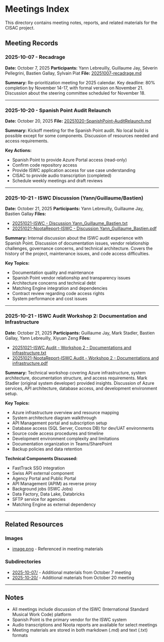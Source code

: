 # Meetings Index

This directory contains meeting notes, reports, and related materials for the CISAC project.

## Meeting Records

### 2025-10-07 - Recadrage
**Date:** October 7, 2025
**Participants:** Yann Lebreuilly, Guillaume Jay, Séverin Pellegrini, Bastien Gallay, Sylvain Piat
**File:** [20251007-recadrage.md](20251007-recadrage.md)

**Summary:**
Re-prioritization meeting for 2025 calendar. Key deadline: 80% completion by November 14-17, with formal version on November 21. Discussion about the steering committee scheduled for November 18.

---

### 2025-10-20 - Spanish Point Audit Relaunch
**Date:** October 20, 2025
**File:** [20251020-SpanishPoint-AuditRelaunch.md](20251020-SpanishPoint-AuditRelaunch.md)

**Summary:**
Kickoff meeting for the Spanish Point audit. No local build is possible except for some components. Discussion of resources needed and access requirements.

**Key Actions:**
- Spanish Point to provide Azure Portal access (read-only)
- Confirm code repository access
- Provide ISWC application access for use case understanding
- CISAC to provide audio transcription (completed)
- Schedule weekly meetings and draft reviews

---

### 2025-10-21 - ISWC Discussion (Yann/Guillaume/Bastien)
**Date:** October 21, 2025
**Participants:** Yann Lebreuilly, Guillaume Jay, Bastien Gallay
**Files:**
- [20251021-ISWC - Discussion Yann_Guillaume_Bastien.txt](20251021-ISWC%20-%20Discussion%20Yann_Guillaume_Bastien.txt)
- [20251021-NootaReport-ISWC - Discussion Yann_Guillaume_Bastien.pdf](20251021-NootaReport-ISWC%20-%20Discussion%20Yann_Guillaume_Bastien.pdf)

**Summary:**
Internal discussion about the ISWC audit experience with Spanish Point. Discussion of documentation issues, vendor relationship challenges, governance concerns, and technical architecture. Covers the history of the project, maintenance issues, and code access difficulties.

**Key Topics:**
- Documentation quality and maintenance
- Spanish Point vendor relationship and transparency issues
- Architecture concerns and technical debt
- Matching Engine integration and dependencies
- Contract review regarding code access rights
- System performance and cost issues

---

### 2025-10-21 - ISWC Audit Workshop 2: Documentation and Infrastructure
**Date:** October 21, 2025
**Participants:** Guillaume Jay, Mark Stadler, Bastien Gallay, Yann Lebreuilly, Xiyuan Zeng
**Files:**
- [20251021-ISWC Audit - Workshop 2 - Documentations and infrastructure.txt](20251021-ISWC%20Audit%20-%20Workshop%202%20-%20Documentations%20and%20infrastructure.txt)
- [20251021-NootaReport-ISWC Audit - Workshop 2 - Documentations and infrastructure.pdf](20251021-NootaReport-ISWC%20Audit%20-%20Workshop%202%20-%20Documentations%20and%20infrastructure.pdf)

**Summary:**
Technical workshop covering Azure infrastructure, system architecture, documentation structure, and access requirements. Mark Stadler (original system developer) provided insights. Discussion of Azure services, API architecture, database access, and development environment setup.

**Key Topics:**
- Azure infrastructure overview and resource mapping
- System architecture diagram walkthrough
- API Management portal and subscription setup
- Database access (SQL Server, Cosmos DB) for dev/UAT environments
- Source code access procedures and timeline
- Development environment complexity and limitations
- Documentation organization in Teams/SharePoint
- Backup policies and data retention

**Technical Components Discussed:**
- FastTrack SSO integration
- Swiss API external component
- Agency Portal and Public Portal
- API Management (APIM) as reverse proxy
- Background jobs (ISWC Jobs)
- Data Factory, Data Lake, Databricks
- SFTP service for agencies
- Matching Engine as external dependency

---

## Related Resources

### Images
- [image.png](image.png) - Referenced in meeting materials

### Subdirectories
- [2025-10-07/](2025-10-07/) - Additional materials from October 7 meeting
- [2025-10-20/](2025-10-20/) - Additional materials from October 20 meeting

---

## Notes

- All meetings include discussion of the ISWC (International Standard Musical Work Code) platform
- Spanish Point is the primary vendor for the ISWC system
- Audio transcriptions and Noota reports are available for select meetings
- Meeting materials are stored in both markdown (.md) and text (.txt) formats
